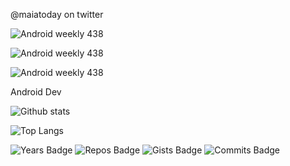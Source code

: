 @maiatoday on twitter


![Android weekly 438](https://androidweekly.net/issues/issue-520/badge)

![Android weekly 438](https://androidweekly.net/issues/issue-516/badge)

![Android weekly 438](https://androidweekly.net/issues/issue-438/badge)

Android Dev

![Github stats](https://github-readme-stats.vercel.app/api?username=maiatoday&show_icons=true&count_private=true&theme=)

![Top Langs](https://github-readme-stats.vercel.app/api/top-langs/?username=maiatoday&hide=javascript,css&layout=compact)

![Years Badge](https://badges.pufler.dev/years/maiatoday?style=flat&color=grey)
![Repos Badge](https://badges.pufler.dev/repos/maiatoday?style=flat&color=grey)
![Gists Badge](https://badges.pufler.dev/gists/maiatoday?style=flat&color=grey)
![Commits Badge](https://badges.pufler.dev/commits/monthly/maiatoday?style=flat&color=grey)
